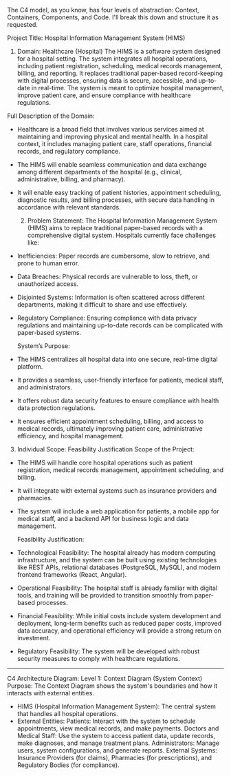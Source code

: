 The C4 model, as you know, has four levels of abstraction: Context, Containers, Components, and Code. I'll break this down and structure it as requested.

Project Title: Hospital Information Management System (HIMS)

1. Domain: Healthcare (Hospital)
The HIMS is a software system designed for a hospital setting. The system integrates all hospital operations, including patient registration, scheduling,
medical records management, billing, and reporting. It replaces traditional paper-based record-keeping with digital processes, ensuring data is secure, accessible,
and up-to-date in real-time. The system is meant to optimize hospital management, improve patient care, and ensure compliance with healthcare regulations.

Full Description of the Domain:
- Healthcare is a broad field that involves various services aimed at maintaining and improving physical and mental health. In a hospital context,
  it includes managing patient care, staff operations, financial records, and regulatory compliance.
- The HIMS will enable seamless communication and data exchange among different departments of the hospital (e.g., clinical, administrative, billing, and pharmacy).
- It will enable easy tracking of patient histories, appointment scheduling, diagnostic results, and billing processes, with secure data handling in accordance with relevant standards.

  2. Problem Statement:
The Hospital Information Management System (HIMS) aims to replace traditional paper-based records with a comprehensive digital system. Hospitals currently face challenges like:

- Inefficiencies: Paper records are cumbersome, slow to retrieve, and prone to human error.
- Data Breaches: Physical records are vulnerable to loss, theft, or unauthorized access.
- Disjointed Systems: Information is often scattered across different departments, making it difficult to share and use effectively.
- Regulatory Compliance: Ensuring compliance with data privacy regulations and maintaining up-to-date records can be complicated with paper-based systems.

  System’s Purpose:
- The HIMS centralizes all hospital data into one secure, real-time digital platform.
- It provides a seamless, user-friendly interface for patients, medical staff, and administrators.
- It offers robust data security features to ensure compliance with health data protection regulations.
- It ensures efficient appointment scheduling, billing, and access to medical records, ultimately improving patient care, administrative efficiency, and hospital management.

3. Individual Scope: Feasibility Justification
Scope of the Project:
- The HIMS will handle core hospital operations such as patient registration, medical records management, appointment scheduling, and billing.
- It will integrate with external systems such as insurance providers and pharmacies.
- The system will include a web application for patients, a mobile app for medical staff, and a backend API for business logic and data management.

  Feasibility Justification:
- Technological Feasibility: The hospital already has modern computing infrastructure, and the system can be built using existing technologies like REST APIs,
  relational databases (PostgreSQL, MySQL), and modern frontend frameworks (React, Angular).
- Operational Feasibility: The hospital staff is already familiar with digital tools, and training will be provided to transition smoothly from paper-based processes.
- Financial Feasibility: While initial costs include system development and deployment, long-term benefits such as reduced paper costs,
  improved data accuracy, and operational efficiency will provide a strong return on investment.
- Regulatory Feasibility: The system will be developed with robust security measures to comply with healthcare regulations.

 _______________________________________________________

C4 Architecture Diagram:
Level 1: Context Diagram (System Context)
Purpose: The Context Diagram shows the system's boundaries and how it interacts with external entities.

- HIMS (Hospital Information Management System): The central system that handles all hospital operations.
- External Entities:
    Patients: Interact with the system to schedule appointments, view medical records, and make payments.
    Doctors and Medical Staff: Use the system to access patient data, update records, make diagnoses, and manage treatment plans.
    Administrators: Manage users, system configurations, and generate reports.
    External Systems: Insurance Providers (for claims), Pharmacies (for prescriptions), and Regulatory Bodies (for compliance).


